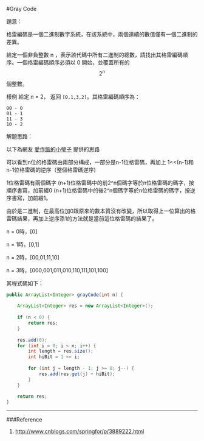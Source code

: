 #Gray Code

[]()

題意：

格雷編碼是一個二進制數字系統，在該系統中，兩個連續的數值僅有一個二進制的差異。

給定一個非負整數 n ，表示該代碼中所有二進制的總數，請找出其格雷編碼順序。一個格雷編碼順序必須以 0 開始，並覆蓋所有的 $$2^{n}$$ 個整數。

樣例
給定 n = 2， 返回 ```[0,1,3,2]```。其格雷編碼順序為：

```
00 - 0
01 - 1
11 - 3
10 - 2
```

解題思路：

以下為網友 [愛作飯的小瑩子](http://www.cnblogs.com/springfor/p/3889222.html) 提供的思路

可以看到n位的格雷碼由兩部分構成，一部分是n-1位格雷碼，再加上 1<<(n-1)和n-1位格雷碼的逆序（整個格雷碼逆序)

1位格雷碼有兩個碼字 
(n+1)位格雷碼中的前2^n個碼字等於n位格雷碼的碼字，按順序書寫，加前綴0 
(n+1)位格雷碼中的後2^n個碼字等於n位格雷碼的碼字，按逆序書寫，加前綴1。

由於是二進制，在最高位加0跟原來的數本質沒有改變，所以取得上一位算出的格雷碼結果，再加上逆序添1的方法就是當前這位格雷碼的結果了。

n = 0時，[0]

n = 1時，[0,1]

n = 2時，[00,01,11,10]

n = 3時，[000,001,011,010,110,111,101,100]

其程式碼如下：

```java
public ArrayList<Integer> grayCode(int n) {
        
    ArrayList<Integer> res = new ArrayList<Integer>();
    
    if (n < 0) {
        return res;
    }
    
    res.add(0);
    for (int i = 0; i < n; i++) {
        int length = res.size();
        int hiBit = 1 << i;
        
        for (int j = length - 1; j >= 0; j--) {
            res.add(res.get(j) + hiBit);
        }
    }
    
    return res;
}
```

---
###Reference
1. http://www.cnblogs.com/springfor/p/3889222.html


